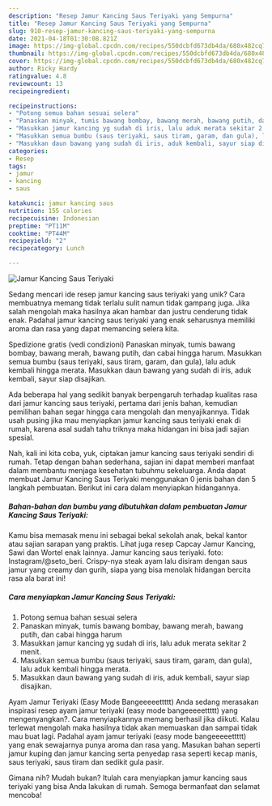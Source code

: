 ```yaml
---
description: "Resep Jamur Kancing Saus Teriyaki yang Sempurna"
title: "Resep Jamur Kancing Saus Teriyaki yang Sempurna"
slug: 910-resep-jamur-kancing-saus-teriyaki-yang-sempurna
date: 2021-04-18T01:30:08.821Z
image: https://img-global.cpcdn.com/recipes/550dcbfd673db4da/680x482cq70/jamur-kancing-saus-teriyaki-foto-resep-utama.jpg
thumbnail: https://img-global.cpcdn.com/recipes/550dcbfd673db4da/680x482cq70/jamur-kancing-saus-teriyaki-foto-resep-utama.jpg
cover: https://img-global.cpcdn.com/recipes/550dcbfd673db4da/680x482cq70/jamur-kancing-saus-teriyaki-foto-resep-utama.jpg
author: Ricky Hardy
ratingvalue: 4.8
reviewcount: 13
recipeingredient:

recipeinstructions:
- "Potong semua bahan sesuai selera"
- "Panaskan minyak, tumis bawang bombay, bawang merah, bawang putih, dan cabai hingga harum"
- "Masukkan jamur kancing yg sudah di iris, lalu aduk merata sekitar 2 menit."
- "Masukkan semua bumbu (saus teriyaki, saus tiram, garam, dan gula), lalu aduk kembali hingga merata."
- "Masukkan daun bawang yang sudah di iris, aduk kembali, sayur siap disajikan."
categories:
- Resep
tags:
- jamur
- kancing
- saus

katakunci: jamur kancing saus 
nutrition: 155 calories
recipecuisine: Indonesian
preptime: "PT11M"
cooktime: "PT44M"
recipeyield: "2"
recipecategory: Lunch

---
```



![Jamur Kancing Saus Teriyaki](https://img-global.cpcdn.com/recipes/550dcbfd673db4da/680x482cq70/jamur-kancing-saus-teriyaki-foto-resep-utama.jpg)

Sedang mencari ide resep jamur kancing saus teriyaki yang unik? Cara membuatnya memang tidak terlalu sulit namun tidak gampang juga. Jika salah mengolah maka hasilnya akan hambar dan justru cenderung tidak enak. Padahal jamur kancing saus teriyaki yang enak seharusnya memiliki aroma dan rasa yang dapat memancing selera kita.

Spedizione gratis (vedi condizioni) Panaskan minyak, tumis bawang bombay, bawang merah, bawang putih, dan cabai hingga harum. Masukkan semua bumbu (saus teriyaki, saus tiram, garam, dan gula), lalu aduk kembali hingga merata. Masukkan daun bawang yang sudah di iris, aduk kembali, sayur siap disajikan.

Ada beberapa hal yang sedikit banyak berpengaruh terhadap kualitas rasa dari jamur kancing saus teriyaki, pertama dari jenis bahan, kemudian pemilihan bahan segar hingga cara mengolah dan menyajikannya. Tidak usah pusing jika mau menyiapkan jamur kancing saus teriyaki enak di rumah, karena asal sudah tahu triknya maka hidangan ini bisa jadi sajian spesial.


Nah, kali ini kita coba, yuk, ciptakan jamur kancing saus teriyaki sendiri di rumah. Tetap dengan bahan sederhana, sajian ini dapat memberi manfaat dalam membantu menjaga kesehatan tubuhmu sekeluarga. Anda dapat membuat Jamur Kancing Saus Teriyaki menggunakan 0 jenis bahan dan 5 langkah pembuatan. Berikut ini cara dalam menyiapkan hidangannya.

<!--inarticleads1-->

##### Bahan-bahan dan bumbu yang dibutuhkan dalam pembuatan Jamur Kancing Saus Teriyaki:



Kamu bisa memasak menu ini sebagai bekal sekolah anak, bekal kantor atau sajian sarapan yang praktis. Lihat juga resep Capcay Jamur Kancing, Sawi dan Wortel enak lainnya. Jamur kancing saus teriyaki. foto: Instagram/@seto_beri. Crispy-nya steak ayam lalu disiram dengan saus jamur yang creamy dan gurih, siapa yang bisa menolak hidangan bercita rasa ala barat ini! 

<!--inarticleads2-->

##### Cara menyiapkan Jamur Kancing Saus Teriyaki:

1. Potong semua bahan sesuai selera
1. Panaskan minyak, tumis bawang bombay, bawang merah, bawang putih, dan cabai hingga harum
1. Masukkan jamur kancing yg sudah di iris, lalu aduk merata sekitar 2 menit.
1. Masukkan semua bumbu (saus teriyaki, saus tiram, garam, dan gula), lalu aduk kembali hingga merata.
1. Masukkan daun bawang yang sudah di iris, aduk kembali, sayur siap disajikan.


Ayam Jamur Teriyaki (Easy Mode Bangeeeeettttt) Anda sedang merasakan inspirasi resep ayam jamur teriyaki (easy mode bangeeeeettttt) yang mengenyangkan?. Cara menyiapkannya memang berhasil jika diikuti. Kalau terlewat mengolah maka hasilnya tidak akan memuaskan dan sampai tidak mau buat lagi. Padahal ayam jamur teriyaki (easy mode bangeeeeettttt) yang enak sewajarnya punya aroma dan rasa yang. Masukan bahan seperti jamur kuping dan jamur kancing serta penyedap rasa seperti kecap manis, saus teriyaki, saus tiram dan sedikit gula pasir. 

Gimana nih? Mudah bukan? Itulah cara menyiapkan jamur kancing saus teriyaki yang bisa Anda lakukan di rumah. Semoga bermanfaat dan selamat mencoba!
